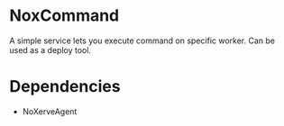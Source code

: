 # NoxCommand
A simple service lets you execute command on specific worker. Can be used as a deploy tool.

# Dependencies
* NoXerveAgent
